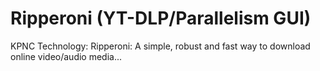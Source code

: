 # Ripperoni (YT-DLP/Parallelism GUI)

KPNC Technology: Ripperoni: A simple, robust and fast way to download online video/audio media...
